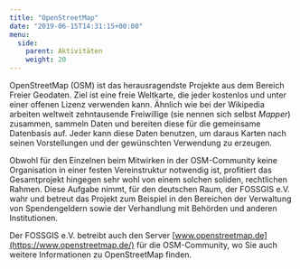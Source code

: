 ```yaml
---
title: "OpenStreetMap"
date: "2019-06-15T14:31:15+00:00"
menu:
  side:
    parent: Aktivitäten
    weight: 20
---
```


OpenStreetMap (OSM) ist das herausragendste Projekte aus dem Bereich Freier
Geodaten. Ziel ist eine freie Weltkarte, die jeder kostenlos und unter einer
offenen Lizenz verwenden kann. Ähnlich wie bei der Wikipedia arbeiten weltweit
zehntausende Freiwillige (sie nennen sich selbst _Mapper_) zusammen, sammeln
Daten und bereiten diese für die gemeinsame Datenbasis auf. Jeder kann diese
Daten benutzen, um daraus Karten nach seinen Vorstellungen und der gewünschten
Verwendung zu erzeugen.

Obwohl für den Einzelnen beim Mitwirken in der OSM-Community keine Organisation
in einer festen Vereinstruktur notwendig ist, profitiert das Gesamtprojekt
hingegen sehr wohl von einem solchen soliden, rechtlichen Rahmen. Diese Aufgabe
nimmt, für den deutschen Raum, der FOSSGIS e.V. wahr und betreut das Projekt
zum Beispiel in den Bereichen der Verwaltung von Spendengeldern sowie der
Verhandlung mit Behörden und anderen Institutionen.

Der FOSSGIS e.V. betreibt auch den Server
[www.openstreetmap.de](https://www.openstreetmap.de/) für die OSM-Community, wo
Sie auch weitere Informationen zu OpenStreetMap finden.
